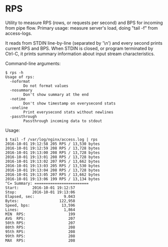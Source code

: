 # RPS
Utility to measure RPS (rows, or requests per second) and BPS for incoming from pipe flow.
Primary usage: measure server's load, doing "tail -f" from access-logs.

It reads from STDIN line-by-line (separated by '\n') and every second prints current RPS and BPS.
When STDIN is closed, or program terminated by Ctrl-C, it prints summary information about input stream characteristics.

Command-line arguments:
```
$ rps -h
Usage of rps:
  -noformat
    	Do not format values
  -nosummary
    	Don't show summary at the end
  -notime
    	Don't show timestamp on everysecond stats
  -oneline
    	Print everysecond stats without newlines
  -passthrough
    	Passthrough incoming data to stdout
```

Usage:
```
$ tail -f /var/log/nginx/access.log | rps
2016-10-01 19:12:58 205 RPS / 13,530 bytes
2016-10-01 19:12:59 208 RPS / 13,728 bytes
2016-10-01 19:13:00 208 RPS / 13,728 bytes
2016-10-01 19:13:01 208 RPS / 13,728 bytes
2016-10-01 19:13:02 207 RPS / 13,662 bytes
2016-10-01 19:13:03 205 RPS / 13,530 bytes
2016-10-01 19:13:04 208 RPS / 13,728 bytes
2016-10-01 19:13:05 207 RPS / 13,662 bytes
2016-10-01 19:13:06 199 RPS / 13,134 bytes
^C= Summary: ========================
Start:		2016-10-01 19:12:57
Stop:		2016-10-01 19:13:06
Elapsed, sec:	          9.043
Bytes:		            122,958
Speed, bps:	             13,596
Lines:		              1,864
MIN  RPS:	                199
AVG  RPS:	                207
50th RPS:	                207
80th RPS:	                208
95th RPS:	                208
99th RPS:	                208
MAX  RPS:	                208
```
